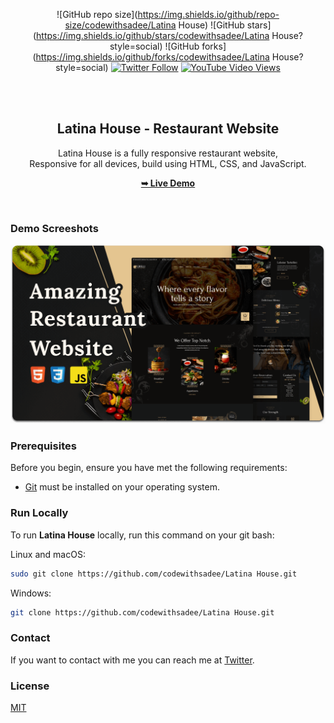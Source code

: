 <div align="center">
  
  ![GitHub repo size](https://img.shields.io/github/repo-size/codewithsadee/Latina House)
  ![GitHub stars](https://img.shields.io/github/stars/codewithsadee/Latina House?style=social)
  ![GitHub forks](https://img.shields.io/github/forks/codewithsadee/Latina House?style=social)
[![Twitter Follow](https://img.shields.io/twitter/follow/codewithsadee_?style=social)](https://twitter.com/intent/follow?screen_name=codewithsadee_)
  [![YouTube Video Views](https://img.shields.io/youtube/views/CjVGp5kGHxA?style=social)](https://youtu.be/CjVGp5kGHxA)

  <br />
  <br />

  <h2 align="center">Latina House - Restaurant Website</h2>

  Latina House is a fully responsive restaurant website, <br />Responsive for all devices, build using HTML, CSS, and JavaScript.

  <a href="https://codewithsadee.github.io/Latina House/"><strong>➥ Live Demo</strong></a>

</div>

<br />

### Demo Screeshots

![Latina House Desktop Demo](./readme-images/desktop.png "Desktop Demo")

### Prerequisites

Before you begin, ensure you have met the following requirements:

* [Git](https://git-scm.com/downloads "Download Git") must be installed on your operating system.

### Run Locally

To run **Latina House** locally, run this command on your git bash:

Linux and macOS:

```bash
sudo git clone https://github.com/codewithsadee/Latina House.git
```

Windows:

```bash
git clone https://github.com/codewithsadee/Latina House.git
```

### Contact

If you want to contact with me you can reach me at [Twitter](https://www.twitter.com/codewithsadee).

### License

[MIT](https://choosealicense.com/licenses/mit/)
